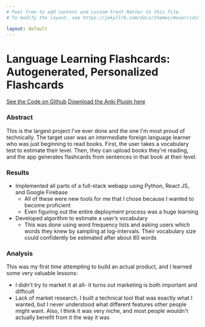 ```yaml
---
# Feel free to add content and custom Front Matter to this file.
# To modify the layout, see https://jekyllrb.com/docs/themes/#overriding-theme-defaults

layout: default
---
```


# Language Learning Flashcards: Autogenerated, Personalized Flashcards

<div class="button-container">
  <a class="btn" href="https://github.com/rroessler1/speech-to-text" target="_blank">See the Code on Github</a>
  <a class="btn" href="https://ankiweb.net/shared/info/673333980" target="_blank">Download the Anki Plugin here</a>
</div>

### Abstract

This is the largest project I've ever done and the one I'm most proud of technically. The target user was an intermediate foreign language learner who was just beginning to read books. First, the user takes a vocabulary test to estimate their level.  Then, they can upload books they're reading, and the app generates flashcards from sentences in that book at their level.

### Results

* Implemented all parts of a full-stack webapp using Python, React JS, and Google Firebase
  * All of these were new tools for me that I chose because I wanted to become proficient
  * Even figuring out the entire deployment process was a huge learning
* Developed algorithm to estimate a user’s vocabulary
  * This was done using word frequency lists and asking users which words they knew by sampling at log-intervals. Their vocabulary size could confidently be estimated after about 80 words


### Analysis

This was my first time attempting to build an actual product, and I learned some very valuable lessons:

* I didn't try to market it at all- it turns out marketing is both important and difficult
* Lack of market research. I built a technical tool that was exactly what I wanted, but I never understood what different features other people might want. Also, I think it was very niche, and most people wouldn't actually benefit from it the way it was